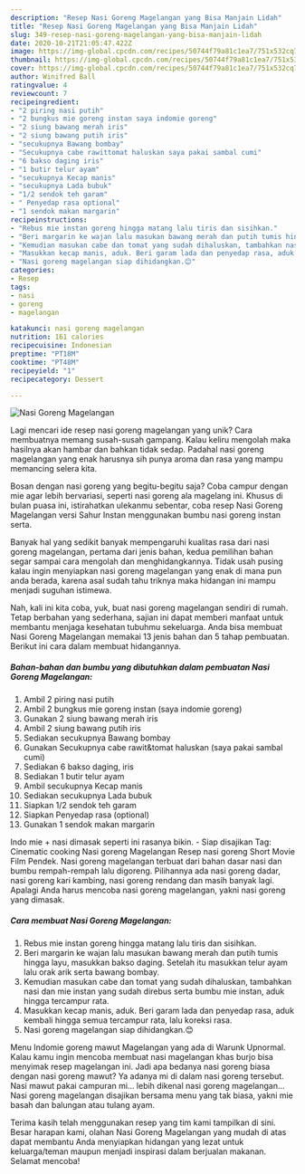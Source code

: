 ```yaml
---
description: "Resep Nasi Goreng Magelangan yang Bisa Manjain Lidah"
title: "Resep Nasi Goreng Magelangan yang Bisa Manjain Lidah"
slug: 349-resep-nasi-goreng-magelangan-yang-bisa-manjain-lidah
date: 2020-10-21T21:05:47.422Z
image: https://img-global.cpcdn.com/recipes/50744f79a81c1ea7/751x532cq70/nasi-goreng-magelangan-foto-resep-utama.jpg
thumbnail: https://img-global.cpcdn.com/recipes/50744f79a81c1ea7/751x532cq70/nasi-goreng-magelangan-foto-resep-utama.jpg
cover: https://img-global.cpcdn.com/recipes/50744f79a81c1ea7/751x532cq70/nasi-goreng-magelangan-foto-resep-utama.jpg
author: Winifred Ball
ratingvalue: 4
reviewcount: 7
recipeingredient:
- "2 piring nasi putih"
- "2 bungkus mie goreng instan saya indomie goreng"
- "2 siung bawang merah iris"
- "2 siung bawang putih iris"
- "secukupnya Bawang bombay"
- "Secukupnya cabe rawittomat haluskan saya pakai sambal cumi"
- "6 bakso daging iris"
- "1 butir telur ayam"
- "secukupnya Kecap manis"
- "secukupnya Lada bubuk"
- "1/2 sendok teh garam"
- " Penyedap rasa optional"
- "1 sendok makan margarin"
recipeinstructions:
- "Rebus mie instan goreng hingga matang lalu tiris dan sisihkan."
- "Beri margarin ke wajan lalu masukan bawang merah dan putih tumis hingga layu, masukkan bakso daging. Setelah itu masukkan telur ayam lalu orak arik serta bawang bombay."
- "Kemudian masukan cabe dan tomat yang sudah dihaluskan, tambahkan nasi dan mie instan yang sudah direbus serta bumbu mie instan, aduk hingga tercampur rata."
- "Masukkan kecap manis, aduk. Beri garam lada dan penyedap rasa, aduk kembali hingga semua tercampur rata, lalu koreksi rasa."
- "Nasi goreng magelangan siap dihidangkan.😊"
categories:
- Resep
tags:
- nasi
- goreng
- magelangan

katakunci: nasi goreng magelangan 
nutrition: 161 calories
recipecuisine: Indonesian
preptime: "PT18M"
cooktime: "PT48M"
recipeyield: "1"
recipecategory: Dessert

---
```



![Nasi Goreng Magelangan](https://img-global.cpcdn.com/recipes/50744f79a81c1ea7/751x532cq70/nasi-goreng-magelangan-foto-resep-utama.jpg)

Lagi mencari ide resep nasi goreng magelangan yang unik? Cara membuatnya memang susah-susah gampang. Kalau keliru mengolah maka hasilnya akan hambar dan bahkan tidak sedap. Padahal nasi goreng magelangan yang enak harusnya sih punya aroma dan rasa yang mampu memancing selera kita.

Bosan dengan nasi goreng yang begitu-begitu saja? Coba campur dengan mie agar lebih bervariasi, seperti nasi goreng ala magelang ini. Khusus di bulan puasa ini, istirahatkan ulekanmu sebentar, coba resep Nasi Goreng Magelangan versi Sahur Instan menggunakan bumbu nasi goreng instan serta.

Banyak hal yang sedikit banyak mempengaruhi kualitas rasa dari nasi goreng magelangan, pertama dari jenis bahan, kedua pemilihan bahan segar sampai cara mengolah dan menghidangkannya. Tidak usah pusing kalau ingin menyiapkan nasi goreng magelangan yang enak di mana pun anda berada, karena asal sudah tahu triknya maka hidangan ini mampu menjadi suguhan istimewa.


Nah, kali ini kita coba, yuk, buat nasi goreng magelangan sendiri di rumah. Tetap berbahan yang sederhana, sajian ini dapat memberi manfaat untuk membantu menjaga kesehatan tubuhmu sekeluarga. Anda bisa membuat Nasi Goreng Magelangan memakai 13 jenis bahan dan 5 tahap pembuatan. Berikut ini cara dalam membuat hidangannya.

<!--inarticleads1-->

##### Bahan-bahan dan bumbu yang dibutuhkan dalam pembuatan Nasi Goreng Magelangan:

1. Ambil 2 piring nasi putih
1. Ambil 2 bungkus mie goreng instan (saya indomie goreng)
1. Gunakan 2 siung bawang merah iris
1. Ambil 2 siung bawang putih iris
1. Sediakan secukupnya Bawang bombay
1. Gunakan Secukupnya cabe rawit&amp;tomat haluskan (saya pakai sambal cumi)
1. Sediakan 6 bakso daging, iris
1. Sediakan 1 butir telur ayam
1. Ambil secukupnya Kecap manis
1. Sediakan secukupnya Lada bubuk
1. Siapkan 1/2 sendok teh garam
1. Siapkan  Penyedap rasa (optional)
1. Gunakan 1 sendok makan margarin


Indo mie + nasi dimasak seperti ini rasanya bikin. - Siap disajikan Tag: Cinematic cooking Nasi goreng Magelangan Resep nasi goreng Short Movie Film Pendek. Nasi goreng magelangan terbuat dari bahan dasar nasi dan bumbu rempah-rempah lalu digoreng. Pilihannya ada nasi goreng dadar, nasi goreng kari kambing, nasi goreng rendang dan masih banyak lagi. Apalagi Anda harus mencoba nasi goreng magelangan, yakni nasi goreng yang dimasak. 

<!--inarticleads2-->

##### Cara membuat Nasi Goreng Magelangan:

1. Rebus mie instan goreng hingga matang lalu tiris dan sisihkan.
1. Beri margarin ke wajan lalu masukan bawang merah dan putih tumis hingga layu, masukkan bakso daging. Setelah itu masukkan telur ayam lalu orak arik serta bawang bombay.
1. Kemudian masukan cabe dan tomat yang sudah dihaluskan, tambahkan nasi dan mie instan yang sudah direbus serta bumbu mie instan, aduk hingga tercampur rata.
1. Masukkan kecap manis, aduk. Beri garam lada dan penyedap rasa, aduk kembali hingga semua tercampur rata, lalu koreksi rasa.
1. Nasi goreng magelangan siap dihidangkan.😊


Menu Indomie goreng mawut Magelangan yang ada di Warunk Upnormal. Kalau kamu ingin mencoba membuat nasi magelangan khas burjo bisa menyimak resep magelangan ini. Jadi apa bedanya nasi goreng biasa dengan nasi goreng mawut? Ya adanya mi di dalam nasi goreng tersebut. Nasi mawut pakai campuran mi… lebih dikenal nasi goreng magelangan… Nasi goreng magelangan disajikan bersama menu yang tak biasa, yakni mie basah dan balungan atau tulang ayam. 

Terima kasih telah menggunakan resep yang tim kami tampilkan di sini. Besar harapan kami, olahan Nasi Goreng Magelangan yang mudah di atas dapat membantu Anda menyiapkan hidangan yang lezat untuk keluarga/teman maupun menjadi inspirasi dalam berjualan makanan. Selamat mencoba!
